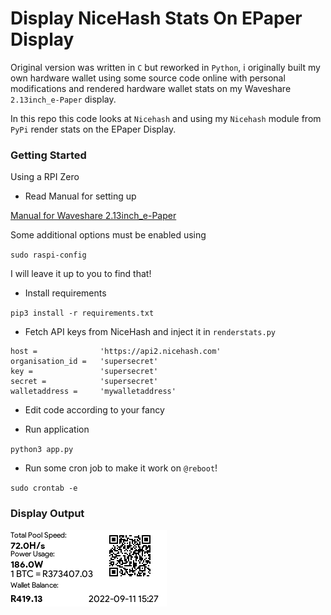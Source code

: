 # Display NiceHash Stats On EPaper Display

Original version was written in `C` but reworked in `Python`, i originally built my own hardware wallet using some source code online with personal modifications and rendered hardware wallet stats on my Waveshare `2.13inch_e-Paper` display.

In this repo this code looks at `Nicehash` and using my `Nicehash` module from `PyPi` render stats on the EPaper Display.

### Getting Started 

Using a RPI Zero

- Read Manual for setting up 

[Manual for Waveshare 2.13inch_e-Paper](https://www.waveshare.com/w/upload/d/d5/2.13inch_e-Paper_Specification.pdf)

Some additional options must be enabled using

`sudo raspi-config`

I will leave it up to you to find that!

- Install requirements

`pip3 install -r requirements.txt`

- Fetch API keys from NiceHash and inject it in `renderstats.py`
```
host =              'https://api2.nicehash.com'
organisation_id =   'supersecret'
key =               'supersecret'
secret =            'supersecret'
walletaddress =     'mywalletaddress'
```

- Edit code according to your fancy

- Run application

`python3 app.py`

- Run some cron job to make it work on `@reboot`!

`sudo crontab -e` 


### Display Output

![DisplayOutput](./data.bmp)



